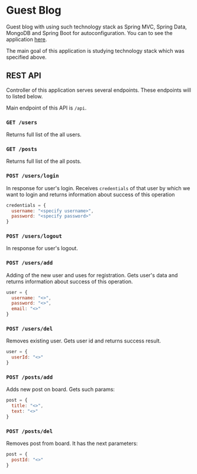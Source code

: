 # Guest Blog
Guest blog with using such technology stack as Spring MVC, Spring Data, MongoDB and Spring Boot for autoconfiguration. You can to see the application [here][1].

The main goal of this application is studying technology stack which was specified above.


## REST API

Controller of this application serves several endpoints. These endpoints will to listed below.

Main endpoint of this API is `/api`. 

### `GET /users`

Returns full list of the all users.

### `GET /posts`

Returns full list of the all posts.

### `POST /users/login` 

In response for user's login. Receives `credentials` of that user by which we want to login and returns information about success of this operation

```js
credentials = {
  username: "<specify username>",
  password: "<specify password>"
}
```

### `POST /users/logout`

In response for user's logout.

### `POST /users/add`

Adding of the new user and uses for registration. Gets user's data and returns information about success of this operation.

```js
user = {
  username: "<>",
  password: "<>",
  email: "<>"
}
```

### `POST /users/del`

Removes existing user. Gets user id and returns success result.

```js
user = {
  userId: "<>"
}
```

### `POST /posts/add`

Adds new post on board. Gets such params:
```js
post = {
  title: "<>",
  text: "<>"
}
```

### `POST /posts/del`

Removes post from board. It has the next parameters:
```js
post = {
  postId: "<>"
}
```




[1]: https://guestblog.herokuapp.com/
